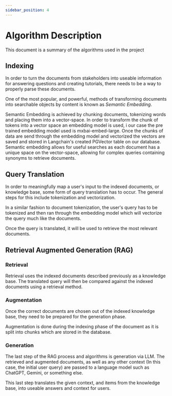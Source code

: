 ```yaml
---
sidebar_position: 4
---
```


# Algorithm Description

This document is a summary of the algorithms used in the project

## Indexing

In order to turn the documents from stakeholders into useable information for
answering questions and creating tutorials, there needs to be a way to properly parse these documents.

One of the most popular, and powerful, methods of transforming documents
into searchable objects by content is known as *Semantic Embedding*.

Semantic Embedding is achieved by chunking documents, tokenizing words and placing
them into a vector-space. In order to transform the chunk of tokens into a vector space
an embedding model is used, i our case the pre trained embedding model used is mxbai-embed-large.
Once the chunks of data are send through the embedding model and vectorized the vectors are  saved
and stored in Langchain's created PGVector table on our database. Semantic embedding allows for 
useful searches as each document has a unique space on the vector-space, allowing for complex queries 
containing synonyms to retrieve documents.


## Query Translation

In order to meaningfully map a user's input to the indexed documents, 
or knowledge base, some form of query translation has to occur. The general
steps for this include tokenization and vectorization. 

In a similar fashion to document tokenization, 
the user's query has to be tokenized and then ran through the embedding model which will
vectorize the query much like the documents.

Once the query is translated, it will be used to retrieve the most relevant documents. 

## Retrieval Augmented Generation (RAG)

### Retrieval

Retrieval uses the indexed documents described previously as a knowledge base.
The translated query will then be compared against the indexed documents using a retrieval method.

### Augmentation

Once the correct documents are chosen out of the indexed knowledge base,
they need to be prepared for the generation phase.

Augmentation is done during the indexing phase of the document as it is split into chunks which are
stored in the database.


### Generation

The last step of the RAG process and algorithms is generation via LLM.
The retrieved and augmented documents, as well as any other context 
(In this case, the initial user query) are passed to a language model
such as ChatGPT, Gemini, or something else.

This last step translates the given context, and items from the knowledge
base, into useable answers and context for users.
